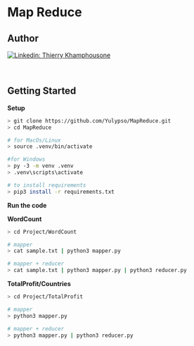 # Map Reduce

## Author

[![Linkedin: Thierry Khamphousone](https://img.shields.io/badge/-Thierry_Khamphousone-blue?style=flat-square&logo=Linkedin&logoColor=white&link=https://www.linkedin.com/in/tkhamphousone/)](https://www.linkedin.com/in/tkhamphousone)

<br/>

## Getting Started

__Setup__
```bash
> git clone https://github.com/Yulypso/MapReduce.git
> cd MapReduce

# for MacOs/Linux
> source .venv/bin/activate

#for Windows
> py -3 -m venv .venv
> .venv\scripts\activate

# to install requirements 
> pip3 install -r requirements.txt
```

__Run the code__

**WordCount**
```bash
> cd Project/WordCount

# mapper
> cat sample.txt | python3 mapper.py

# mapper + reducer
> cat sample.txt | python3 mapper.py | python3 reducer.py
```

**TotalProfit/Countries**
```bash
> cd Project/TotalProfit

# mapper
> python3 mapper.py

# mapper + reducer
> python3 mapper.py | python3 reducer.py
```
